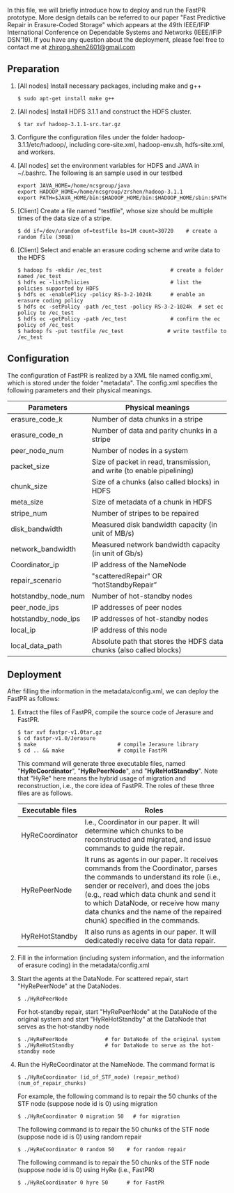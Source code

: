 In this file, we will briefly introduce how to deploy and run the FastPR prototype. More design details can be referred to our paper "Fast Predictive Repair in Erasure-Coded Storage" which appears at the 49th IEEE/IFIP International Conference on Dependable Systems and Networks (IEEE/IFIP DSN'19). If you have any question about the deployment, please feel free to contact me at zhirong.shen2601@gmail.com 



## Preparation  

1. [All nodes] Install necessary packages, including make and g++ 

   ```shell
   $ sudo apt-get install make g++
   ```

2. [All nodes] Install HDFS 3.1.1 and construct the HDFS cluster. 

   ```shell
   $ tar xvf hadoop-3.1.1-src.tar.gz 
   ```

3. Configure the configuration files under the folder hadoop-3.1.1/etc/hadoop/, including core-site.xml, hadoop-env.sh, hdfs-site.xml, and workers. 

4. [All nodes] set the environment variables for HDFS and JAVA in ~/.bashrc. The following is an sample used in our testbed 

   ```shell
   export JAVA_HOME=/home/ncsgroup/java
   export HADOOP_HOME=/home/ncsgroup/zrshen/hadoop-3.1.1 
   export PATH=$JAVA_HOME/bin:$HADOOP_HOME/bin:$HADOOP_HOME/sbin:$PATH
   ```

5. [Client] Create a file named "testfile", whose size should be multiple times of the data size of a stripe. 

   ```shell
   $ dd if=/dev/urandom of=testfile bs=1M count=30720    # create a random file (30GB)
   ```

6. [Client] Select and enable an erasure coding scheme and write data to the HDFS

   ```shell
   $ hadoop fs -mkdir /ec_test                      # create a folder named /ec_test 
   $ hdfs ec -listPolicies                          # list the policies supported by HDFS
   $ hdfs ec -enablePlicy -policy RS-3-2-1024k      # enable an erasure coding policy 
   $ hdfs ec -setPolicy -path /ec_test -policy RS-3-2-1024k  # set ec policy to /ec_test
   $ hdfs ec -getPolicy -path /ec_test              # confirm the ec policy of /ec_test 
   $ hadoop fs -put testfile /ec_test              # write testfile to /ec_test
   ```

   

## Configuration 

The configuration of FastPR is realized by a XML file named config.xml, which is stored under the folder "metadata". The config.xml specifies the following parameters and their physical meanings.

| Parameters          | Physical meanings                                            |
| ------------------- | ------------------------------------------------------------ |
| erasure_code_k      | Number of data chunks in a stripe                            |
| erasure_code_n      | Number of data and parity chunks in a stripe                 |
| peer_node_num       | Number of nodes in a system                                  |
| packet_size         | Size of packet in read, transmission, and write (to enable pipelining) |
| chunk_size          | Size of a chunks (also called blocks) in HDFS                |
| meta_size           | Size of metadata of a chunk in HDFS                          |
| stripe_num          | Number of stripes to be repaired                             |
| disk_bandwidth      | Measured disk bandwidth capacity (in unit of  MB/s)          |
| network_bandwidth   | Measured network bandwidth capacity (in unit of Gb/s)        |
| Coordinator_ip      | IP address of the NameNode                                   |
| repair_scenario     | "scatteredRepair" OR “hotStandbyRepair”                      |
| hotstandby_node_num | Number of hot-standby nodes                                  |
| peer_node_ips       | IP addresses of peer nodes                                   |
| hotstandby_node_ips | IP addresses of hot-standby nodes                            |
| local_ip            | IP address of this node                                      |
| local_data_path     | Absolute path that stores the HDFS data chunks (also called blocks) |

## Deployment 

After filling the information in the metadata/config.xml, we can deploy the FastPR as follows: 

1. Extract the files of FastPR, compile the source code of Jerasure and FastPR. 

   ```shell
   $ tar xvf fastpr-v1.0tar.gz
   $ cd fastpr-v1.0/Jerasure
   $ make                          # compile Jerasure library
   $ cd .. && make                 # compile FastPR
   ```

   This command will generate three executable files, named "**HyReCoordinator**", "**HyRePeerNode**", and "**HyReHotStandby**". Note that "HyRe" here means the hybrid usage of migration and reconstruction, i.e., the core idea of FastPR. The roles of these three files are as follows. 

   | Executable files | Roles                                                        |
   | ---------------- | ------------------------------------------------------------ |
   | HyReCoordinator  | I.e., Coordinator in our paper. It will determine which chunks to be reconstructed and migrated, and issue commands to guide the repair. |
   | HyRePeerNode     | It runs as agents in our paper. It receives commands from the Coordinator, parses the commands to understand its role (i.e., sender or receiver), and does the jobs (e.g., read which data chunk and send it to which DataNode, or receive how many data chunks and the name of the repaired chunk) specified in the commands. |
   | HyReHotStandby   | It also runs as agents in our paper. It will dedicatedly receive data for data repair. |

2. Fill in the information (including system information, and the information of erasure coding) in the metadata/config.xml 

   

3. Start the agents at the DataNode. For scattered repair, start "HyRePeerNode" at the DataNodes. 

   ```shell
   $ ./HyRePeerNode 
   ```

   For hot-standby repair, start "HyRePeerNode" at the DataNode of the original system and start "HyReHotStandby" at the DataNode that serves as the hot-standby node 

   ```shell
   $ ./HyRePeerNode            # for DataNode of the original system 
   $ ./HyReHotStandby          # for DataNode to serve as the hot-standby node
   ```



4. Run the HyReCoordinator at the NameNode. The command format is 

   ```shell
   $ ./HyReCoordinator (id_of_STF_node) (repair_method) (num_of_repair_chunks) 
   ```

   

   For example, the following command is to repair the 50 chunks of the STF node (suppose node id is 0) using migration 

   ```shell
   $ ./HyReCoordinator 0 migration 50   # for migration 
   ```

   The following command is to repair the 50 chunks of the STF node (suppose node id is 0) using random repair

   ```shell
   $ ./HyReCoordinator 0 random 50    # for random repair 
   ```

   The following command is to repair the 50 chunks of the STF node (suppose node id is 0) using HyRe (i.e., FastPR) 

   ```shell
   $ ./HyReCoordinator 0 hyre 50      # for FastPR 
   ```

   







